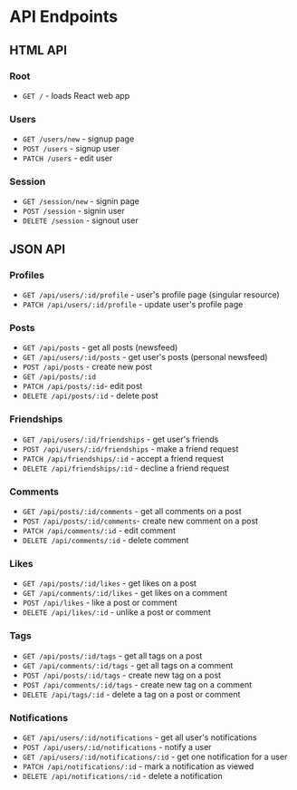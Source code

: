 # API Endpoints

## HTML API

### Root

- `GET /` - loads React web app

### Users

- `GET /users/new` - signup page
- `POST /users` - signup user
- `PATCH /users` - edit user

### Session

- `GET /session/new` - signin page
- `POST /session` - signin user
- `DELETE /session` - signout user

## JSON API

### Profiles

- `GET /api/users/:id/profile` - user's profile page (singular resource)
- `PATCH /api/users/:id/profile` - update user's profile page

### Posts

- `GET /api/posts` - get all posts (newsfeed)
- `GET /api/users/:id/posts` - get user's posts (personal newsfeed)
- `POST /api/posts` - create new post
- `GET /api/posts/:id`
- `PATCH /api/posts/:id`- edit post
- `DELETE /api/posts/:id` - delete post

### Friendships

- `GET /api/users/:id/friendships` - get user's friends
- `POST /api/users/:id/friendships` - make a friend request
- `PATCH /api/friendships/:id` - accept a friend request
- `DELETE /api/friendships/:id` - decline a friend request

### Comments

- `GET /api/posts/:id/comments` - get all comments on a post
- `POST /api/posts/:id/comments`- create new comment on a post
- `PATCH /api/comments/:id` - edit comment
- `DELETE /api/comments/:id` - delete comment

### Likes

- `GET /api/posts/:id/likes` - get likes on a post
- `GET /api/comments/:id/likes` - get likes on a comment
- `POST /api/likes` - like a post or comment
- `DELETE /api/likes/:id` - unlike a post or comment

### Tags

- `GET /api/posts/:id/tags` - get all tags on a post
- `GET /api/comments/:id/tags` - get all tags on a comment
- `POST /api/posts/:id/tags` - create new tag on a post
- `POST /api/comments/:id/tags` - create new tag on a comment
- `DELETE /api/tags/:id` - delete a tag on a post or comment

### Notifications

- `GET /api/users/:id/notifications` - get all user's notifications
- `POST /api/users/:id/notifications` - notify a user
- `GET /api/users/:id/notifications/:id` - get one notification for a user
- `PATCH /api/notifications/:id` - mark a notification as viewed
- `DELETE /api/notifications/:id` - delete a notification
